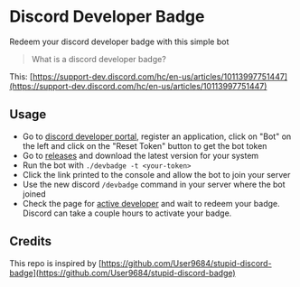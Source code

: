 # Discord Developer Badge

Redeem your discord developer badge with this simple bot 

> What is a discord developer badge?

This: [https://support-dev.discord.com/hc/en-us/articles/10113997751447](https://support-dev.discord.com/hc/en-us/articles/10113997751447)

## Usage

- Go to [discord developer portal](https://discord.com/developers/applications), register an application, click on "Bot" on the left and click on the "Reset Token" button to get the bot token
- Go to [releases](https://github.com/seriousm4x/discord-developer-badge/releases) and download the latest version for your system
- Run the bot with `./devbadge -t <your-token>`
- Click the link printed to the console and allow the bot to join your server
- Use the new discord `/devbadge` command in your server where the bot joined
- Check the page for [active developer](https://discord.com/developers/active-developer) and wait to redeem your badge. Discord can take a couple hours to activate your badge.

## Credits

This repo is inspired by [https://github.com/User9684/stupid-discord-badge](https://github.com/User9684/stupid-discord-badge)
